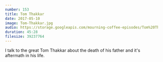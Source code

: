 ```yaml
---
number: 153
title: Tom Thakkar
date: 2017-05-10
image: Tom-Thakkar.jpg
audio: https://storage.googleapis.com/mourning-coffee-episodes/Tom%20Thakkar%20Release.mp3
duration: 45:28
filesize: 39237764
---
```


I talk to the great Tom Thakkar about the death of his father and it's aftermath in his life.
